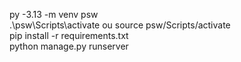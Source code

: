 py -3.13 -m venv psw <br>
.\psw\Scripts\activate ou source psw/Scripts/activate<br>
pip install -r requirements.txt<br>
python manage.py runserver
